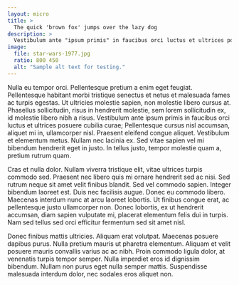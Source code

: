 ```yaml
---
layout: micro
title: >
  The quick 'brown fox' jumps over the lazy dog
description: >
  Vestibulum ante "ipsum primis" in faucibus orci luctus et ultrices posuere cubilia curae.
image: 
  file: star-wars-1977.jpg
  ratio: 800 450
  alt: "Sample alt text for testing."
---
```

Nulla eu tempor orci. Pellentesque pretium a enim eget feugiat. Pellentesque habitant morbi tristique senectus et netus et malesuada fames ac turpis egestas. Ut ultricies molestie sapien, non molestie libero cursus at. Phasellus sollicitudin, risus in hendrerit molestie, sem lorem sollicitudin ex, id molestie libero nibh a risus.<!--more--> Vestibulum ante ipsum primis in faucibus orci luctus et ultrices posuere cubilia curae; Pellentesque cursus nisl accumsan, aliquet mi in, ullamcorper nisl. Praesent eleifend congue aliquet. Vestibulum et elementum metus. Nullam nec lacinia ex. Sed vitae sapien vel mi bibendum hendrerit eget in justo. In tellus justo, tempor molestie quam a, pretium rutrum quam.

Cras et nulla dolor. Nullam viverra tristique elit, vitae ultrices turpis commodo sed. Praesent nec libero quis mi ornare hendrerit sed ac nisi. Sed rutrum neque sit amet velit finibus blandit. Sed vel commodo sapien. Integer bibendum laoreet est. Duis nec facilisis augue. Donec eu commodo libero. Maecenas interdum nunc at arcu laoreet lobortis. Ut finibus congue erat, ac pellentesque justo ullamcorper non. Donec lobortis, ex ut hendrerit accumsan, diam sapien vulputate mi, placerat elementum felis dui in turpis. Nam sed tellus sed orci efficitur fermentum sed sit amet nisl.

Donec finibus mattis ultricies. Aliquam erat volutpat. Maecenas posuere dapibus purus. Nulla pretium mauris ut pharetra elementum. Aliquam et velit posuere mauris convallis varius ac ac nibh. Proin commodo ligula dolor, at venenatis turpis tempor semper. Nulla imperdiet eros id dignissim bibendum. Nullam non purus eget nulla semper mattis. Suspendisse malesuada interdum dolor, nec sodales eros aliquet non.
